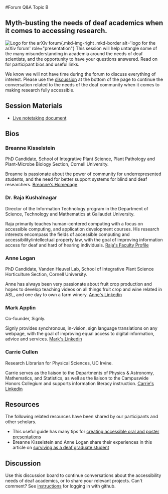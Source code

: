 #Forum Q&A Topic B
## Myth-busting the needs of deaf academics when it comes to accessing research.

![Logo for the arXiv forum](../../assets/arxiv-lockup-forum-bgcolor.png){.mkd-img-right .mkd-border alt='logo for the arXiv forum' role="presentation"}
This session will help untangle some of the many misunderstanding in academia around the needs of deaf scientists, and the opportunity to have your questions answered. Read on for participant bios and useful links.

We know we will not have time during the forum to discuss everything of interest. Please use the [discussion](#discussion) at the bottom of the page to continue the conversation related to the needs of the deaf community when it comes to making research fully accessible.

## Session Materials
- [Live notetaking document](https://docs.google.com/document/d/16EX9sNF31ljv9hiQVxRNUVMGuME7Tw7hGwT67-l3qhw/edit?usp=share_link)

## Bios

### Breanne Kisselstein
PhD Candidate, School of Integrative Plant Science, Plant Pathology and Plant-Microbe Biology Section, Cornell University.

Breanne is passionate about the power of community for underrepresented students, and the need for better support systems for blind and deaf researchers. [Breanne's Homepage](https://www.breannekisselstein.com/)

### Dr. Raja Kushalnagar
Director of the Information Technology program in the Department of Science, Technology and Mathematics at Gallaudet University.

Raja primarily teaches human-centered computing with a focus on accessible computing, and application development courses. His research interests encompass the fields of accessible computing and accessibility/intellectual property law, with the goal of improving information access for deaf and hard of hearing individuals. [Raja's Faculty Profile](https://gallaudet.edu/personnel/raja-kushalnagar/)

### Anne Logan
PhD Candidate, Vanden Heuvel Lab, School of Integrative Plant Science Horticulture Section, Cornell University.

Anne has always been very passionate about fruit crop production and hopes to develop teaching videos on all things fruit crop and wine related in ASL, and one day to own a farm winery. [Anne's Linkedin](https://www.linkedin.com/in/anne-kearney-logan-9a75b989/)

### Mark Applin
Co-founder, Signly.

Signly provides synchronous, in-vision, sign language translations on any webpage, with the goal of improving equal access to digital information, advice and services. [Mark's Linkedin](https://www.linkedin.com/in/mark-applin-20b9384/)

### Carrie Cullen
Research Librarian for Physical Sciences, UC Irvine.

Carrie serves as the liaison to the Departments of Physics & Astronomy, Mathematics, and Statistics, as well as the liaison to the Campuswide Honors Collegium and supports information literacy instruction. [Carrie's Linkedin](https://www.linkedin.com/in/carrie-cullen-67478a123/)

## Resources
The following related resources have been shared by our participants and other scholars.

- This useful guide has many tips for [creating accessible oral and poster presentations](https://www.ismpmi.org/Community/Interactions/Lists/Posts/Post.aspx?List=12f06e9b%2D9922%2D498e%2Da11b%2Da42e98ba0e81&ID=412&Web=ee471bbf%2Dac80%2D48f6%2D883d%2Da3981c7cc59b)
- Breanne Kisselstein and Anne Logan share their experiences in this article on [surviving as a deaf graduate student](https://themindhears.org/2021/09/29/why-mutual-support-matters-surviving-as-deaf-hoh-graduate-students-at-a-predominantly-hearing-institution/)

## Discussion
Use this discussion board to continue conversations about the accessibility needs of deaf academics, or to share your relevant projects. Can't comment? See [instructions](getting-started.md) for logging in with github.
